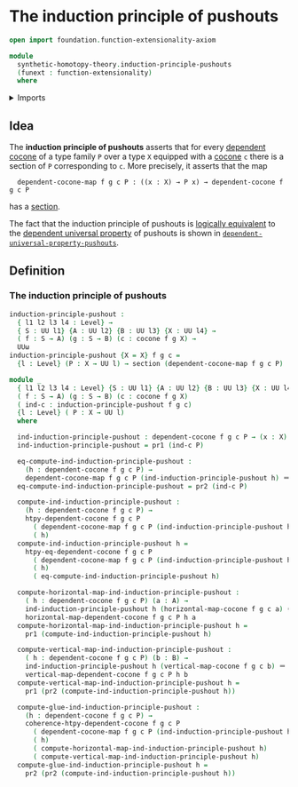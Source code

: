 # The induction principle of pushouts

```agda
open import foundation.function-extensionality-axiom

module
  synthetic-homotopy-theory.induction-principle-pushouts
  (funext : function-extensionality)
  where
```

<details><summary>Imports</summary>

```agda
open import foundation.dependent-pair-types
open import foundation.identity-types funext
open import foundation.sections funext
open import foundation.universe-levels

open import synthetic-homotopy-theory.cocones-under-spans funext
open import synthetic-homotopy-theory.dependent-cocones-under-spans funext
```

</details>

## Idea

The **induction principle of pushouts** asserts that for every
[dependent cocone](synthetic-homotopy-theory.dependent-cocones-under-spans.md)
of a type family `P` over a type `X` equipped with a
[cocone](synthetic-homotopy-theory.cocones-under-spans.md) `c` there is a
section of `P` corresponding to `c`. More precisely, it asserts that the map

```text
  dependent-cocone-map f g c P : ((x : X) → P x) → dependent-cocone f g c P
```

has a [section](foundation.sections.md).

The fact that the induction principle of pushouts is
[logically equivalent](foundation.logical-equivalences.md) to the
[dependent universal property](synthetic-homotopy-theory.dependent-universal-property-pushouts.md)
of pushouts is shown in
[`dependent-universal-property-pushouts`](synthetic-homotopy-theory.dependent-universal-property-pushouts.md).

## Definition

### The induction principle of pushouts

```agda
induction-principle-pushout :
  { l1 l2 l3 l4 : Level} →
  { S : UU l1} {A : UU l2} {B : UU l3} {X : UU l4} →
  ( f : S → A) (g : S → B) (c : cocone f g X) →
  UUω
induction-principle-pushout {X = X} f g c =
  {l : Level} (P : X → UU l) → section (dependent-cocone-map f g c P)

module _
  { l1 l2 l3 l4 : Level} {S : UU l1} {A : UU l2} {B : UU l3} {X : UU l4}
  ( f : S → A) (g : S → B) (c : cocone f g X)
  ( ind-c : induction-principle-pushout f g c)
  {l : Level} ( P : X → UU l)
  where

  ind-induction-principle-pushout : dependent-cocone f g c P → (x : X) → P x
  ind-induction-principle-pushout = pr1 (ind-c P)

  eq-compute-ind-induction-principle-pushout :
    (h : dependent-cocone f g c P) →
    dependent-cocone-map f g c P (ind-induction-principle-pushout h) ＝ h
  eq-compute-ind-induction-principle-pushout = pr2 (ind-c P)

  compute-ind-induction-principle-pushout :
    (h : dependent-cocone f g c P) →
    htpy-dependent-cocone f g c P
      ( dependent-cocone-map f g c P (ind-induction-principle-pushout h))
      ( h)
  compute-ind-induction-principle-pushout h =
    htpy-eq-dependent-cocone f g c P
      ( dependent-cocone-map f g c P (ind-induction-principle-pushout h))
      ( h)
      ( eq-compute-ind-induction-principle-pushout h)

  compute-horizontal-map-ind-induction-principle-pushout :
    ( h : dependent-cocone f g c P) (a : A) →
    ind-induction-principle-pushout h (horizontal-map-cocone f g c a) ＝
    horizontal-map-dependent-cocone f g c P h a
  compute-horizontal-map-ind-induction-principle-pushout h =
    pr1 (compute-ind-induction-principle-pushout h)

  compute-vertical-map-ind-induction-principle-pushout :
    ( h : dependent-cocone f g c P) (b : B) →
    ind-induction-principle-pushout h (vertical-map-cocone f g c b) ＝
    vertical-map-dependent-cocone f g c P h b
  compute-vertical-map-ind-induction-principle-pushout h =
    pr1 (pr2 (compute-ind-induction-principle-pushout h))

  compute-glue-ind-induction-principle-pushout :
    (h : dependent-cocone f g c P) →
    coherence-htpy-dependent-cocone f g c P
      ( dependent-cocone-map f g c P (ind-induction-principle-pushout h))
      ( h)
      ( compute-horizontal-map-ind-induction-principle-pushout h)
      ( compute-vertical-map-ind-induction-principle-pushout h)
  compute-glue-ind-induction-principle-pushout h =
    pr2 (pr2 (compute-ind-induction-principle-pushout h))
```
